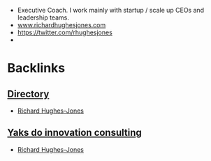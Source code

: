 - Executive Coach. I work mainly with startup / scale up CEOs and leadership teams.
- www.richardhughesjones.com
- https://twitter.com/rhughesjones
- 

# Backlinks
## [Directory](<Directory.md>)
- [Richard Hughes-Jones](<Richard Hughes-Jones.md>)

## [Yaks do innovation consulting](<Yaks do innovation consulting.md>)
- [Richard Hughes-Jones](<Richard Hughes-Jones.md>)

